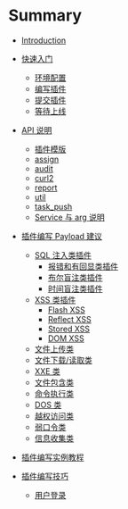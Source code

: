 # Summary

* [Introduction](README.md)
* [快速入门](chapter1/1.md)
	* [环境配置](chapter1/1-1.md)
	* [编写插件](chapter1/1-2.md)
	* [提交插件](chapter1/1-3.md)
	* [等待上线](chapter1/1-4.md)
* [API 说明](chapter2/2.md)
	* [插件模版](chapter2/2-1.md)
	* [assign](chapter2/2-2.md)
	* [audit](chapter2/2-3.md)
	* [curl2](chapter2/2-4.md)
	* [report](chapter2/2-5.md)
	* [util](chapter2/2-6.md)
	* [task_push](chapter2/2-7.md)
	* [Service 与 arg 说明](chapter2/2-8.md)
* [插件编写 Payload 建议](chapter3/3.md)
	* [SQL 注入类插件](chapter3/3-1.md)
		* [报错和有回显类插件](chapter3/3-1-1.md)
		* [布尔盲注类插件](chapter3/3-1-2.md)
		* [时间盲注类插件](chapter3/3-1-3.md)
	* [XSS 类插件](chapter3/3-2.md)
		* [Flash XSS](chapter3/3-2-1.md)
		* [Reflect XSS]()
		* [Stored XSS]()
		* [DOM XSS]()
	* [文件上传类](chapter3/3-3.md)
	* [文件下载/读取类]()
	* [XXE 类]()
	* [文件包含类]()
	* [命令执行类]()
	* [DOS 类]()
	* [越权访问类]()
	* [弱口令类]()
	* [信息收集类]()

* [插件编写实例教程]()
* [插件编写技巧]()
	* [用户登录]()